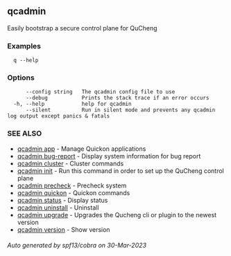 ## qcadmin

Easily bootstrap a secure control plane for QuCheng

### Examples

```
  q --help
```

### Options

```
      --config string   The qcadmin config file to use
      --debug           Prints the stack trace if an error occurs
  -h, --help            help for qcadmin
      --silent          Run in silent mode and prevents any qcadmin log output except panics & fatals
```

### SEE ALSO

* [qcadmin app](qcadmin_app.md)	 - Manage Quickon applications
* [qcadmin bug-report](qcadmin_bug-report.md)	 - Display system information for bug report
* [qcadmin cluster](qcadmin_cluster.md)	 - Cluster commands
* [qcadmin init](qcadmin_init.md)	 - Run this command in order to set up the QuCheng control plane
* [qcadmin precheck](qcadmin_precheck.md)	 - Precheck system
* [qcadmin quickon](qcadmin_quickon.md)	 - Quickon commands
* [qcadmin status](qcadmin_status.md)	 - Display status
* [qcadmin uninstall](qcadmin_uninstall.md)	 - Uninstall
* [qcadmin upgrade](qcadmin_upgrade.md)	 - Upgrades the Qucheng cli or plugin to the newest version
* [qcadmin version](qcadmin_version.md)	 - Show version

###### Auto generated by spf13/cobra on 30-Mar-2023

